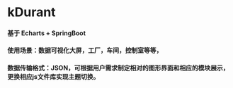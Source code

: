 # kDurant
#### 基于 Echarts + SpringBoot
#### 使用场景：数据可视化大屏，工厂，车间，控制室等等，
#### 数据传输格式：JSON，可根据用户需求制定相对的图形界面和相应的模块展示，更换相应js文件库实现主题切换。
